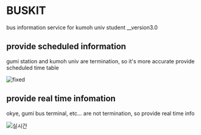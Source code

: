 # BUSKIT
bus information service for kumoh univ student
__version3.0

## provide scheduled information 
gumi station and kumoh univ are termination, so it's more accurate provide scheduled time table

![fixed](https://user-images.githubusercontent.com/92370799/163785666-0f8c2aa5-ccf9-4089-aa94-8ae28f62601e.gif)

## provide real time infomation 
okye, gumi bus terminal, etc... are not termination, so provide real time info

![실시간](https://user-images.githubusercontent.com/92370799/163786302-18bdf794-2e88-44ed-a34f-6e130247536d.gif)
